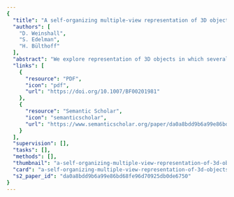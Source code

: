 ```yaml
---
{
  "title": "A self-organizing multiple-view representation of 3D objects",
  "authors": [
    "D. Weinshall",
    "S. Edelman",
    "H. Bülthoff"
  ],
  "abstract": "We explore representation of 3D objects in which several distinct 2D views are stored for each object. We demonstrate the ability of a two-layer network of thresholded summation units to support such representations. Using unsupervised Hebbian relaxation, the network learned to recognize ten objects from different viewpoints. The training process led to the emergence of compact representations of the specific input views. When tested on novel views of the same objects, the network exhibited a substantial generalization capability. In simulated psychophysical experiments, the network's behavior was qualitatively similar to that of human subjects.",
  "links": [
    {
      "resource": "PDF",
      "icon": "pdf",
      "url": "https://doi.org/10.1007/BF00201981"
    },
    {
      "resource": "Semantic Scholar",
      "icon": "semanticscholar",
      "url": "https://www.semanticscholar.org/paper/da0a8bdd9b6a99e86bd68fe96d70925db0de6750"
    }
  ],
  "supervision": [],
  "tasks": [],
  "methods": [],
  "thumbnail": "a-self-organizing-multiple-view-representation-of-3d-objects-thumb.jpg",
  "card": "a-self-organizing-multiple-view-representation-of-3d-objects-card.jpg",
  "s2_paper_id": "da0a8bdd9b6a99e86bd68fe96d70925db0de6750"
}
---
```


